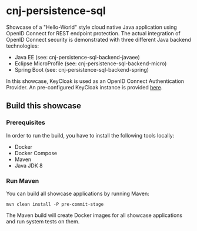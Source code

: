 # cnj-persistence-sql

Showcase of a "Hello-World" style cloud native Java application using OpenID Connect for REST endpoint protection.
The actual integration of OpenID Connect security is demonstrated with three different Java backend technologies:
* Java EE (see: cnj-persistence-sql-backend-javaee)
* Eclipse MicroProfile (see: cnj-persistence-sql-backend-micro)
* Spring Boot (see: cnj-persistence-sql-backend-spring)

In this showcase, KeyCloak is used as an OpenID Connect Authentication Provider. 
An pre-configured KeyCloak instance is provided [here](https://github.com/mikeT92/cnj-docker-keycloak).

## Build this showcase 

### Prerequisites

In order to run the build, you have to install the following tools locally:
* Docker
* Docker Compose 
* Maven
* Java JDK 8

### Run Maven

You can build all showcase applications by running Maven:
```
mvn clean install -P pre-commit-stage
```

The Maven build will create Docker images for all showcase applications and run system tests on them.